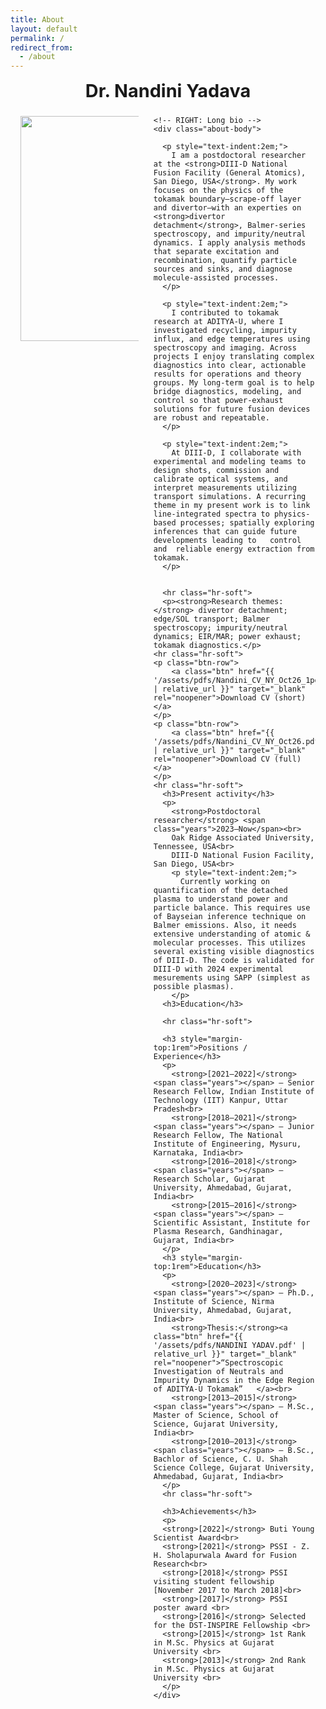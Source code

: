 ```yaml
---
title: About
layout: default
permalink: /
redirect_from:
  - /about
---
```



<style>
/* About page layout */
.about-wrap{max-width:1100px;margin:0 auto;padding:0 1rem 2rem}
.about-title{ text-align:center;font-size:clamp(1.8rem,2.6vw,2.4rem);font-weight:700;margin:.2rem 0 1.4rem }

/* WRAP AROUND PHOTO + SQUARE EDGES */
.about-body{ text-align: justify; hyphens: auto; }
.about-photo img{
  float: left;                  /* wrap text around the image */
  width: 360px;                 /* size of photo; adjust to taste */
  max-width: 40%;
  height: auto;
  margin: 0 24px 14px 0;
  border-radius: 0 !important;  /* override any global “circle image” rule */
  box-shadow: none !important;  /* remove soft frame/shadow if you don’t want it */
  shape-outside: inset(0);      /* keep wrap clean */
}

/* clear the float after the text block */
.about-body::after{ content:""; display:block; clear:both; }

/* paragraph/link styling */
.about-body p{ margin:.75rem 0; line-height:1.7; font-size:1.02rem; color:#222 }
.about-body a{ color:#0d3ea9; font-weight:600; text-decoration:underline }
.hr-soft{ height:1px; background:#e6e6e6; border:0; margin:1.4rem 0 }

/* mobile: stack image above text, no wrap */
@media (max-width:700px){
  .about-photo img{ float:none; display:block; width:100%; max-width:none; margin:0 0 12px 0; shape-outside:none }
  .about-body{ text-align:left; }
}

</style>

<div class="about-wrap">
  <h1 class="about-title">Dr. Nandini Yadava</h1>

  <div class="about-grid">
    <!-- LEFT: Photo -->
    <div class="about-photo">
      <!-- Put your image here -->
      <img src="{{ site.baseurl }}/assets/image/2401_PUB012535-Nandni_Yadava_2.jpg">
    </div>

    <!-- RIGHT: Long bio -->
    <div class="about-body">

      <p style="text-indent:2em;">
        I am a postdoctoral researcher at the <strong>DIII-D National Fusion Facility (General Atomics), San Diego, USA</strong>. My work focuses on the physics of the tokamak boundary—scrape-off layer and divertor—with an experties on <strong>divertor detachment</strong>, Balmer-series spectroscopy, and impurity/neutral dynamics. I apply analysis methods that separate excitation and recombination, quantify particle sources and sinks, and diagnose molecule-assisted processes.
      </p>

      <p style="text-indent:2em;">
        I contributed to tokamak research at ADITYA-U, where I investigated recycling, impurity influx, and edge temperatures using spectroscopy and imaging. Across projects I enjoy translating complex diagnostics into clear, actionable results for operations and theory groups. My long-term goal is to help bridge diagnostics, modeling, and control so that power-exhaust solutions for future fusion devices are robust and repeatable.
      </p>
      
      <p style="text-indent:2em;">
        At DIII-D, I collaborate with experimental and modeling teams to design shots, commission and calibrate optical systems, and interpret measurements utilizing transport simulations. A recurring theme in my present work is to link line-integrated spectra to physics-based processes; spatially exploring inferences that can guide future  developments leading to   control and  reliable energy extraction from tokamak.
      </p>


      <hr class="hr-soft">
      <p><strong>Research themes:</strong> divertor detachment; edge/SOL transport; Balmer spectroscopy; impurity/neutral dynamics; EIR/MAR; power exhaust; tokamak diagnostics.</p>
    <hr class="hr-soft">
    <p class="btn-row">
        <a class="btn" href="{{ '/assets/pdfs/Nandini_CV_NY_Oct26_1pg.pdf' | relative_url }}" target="_blank" rel="noopener">Download CV (short) </a>
    </p>
    <p class="btn-row">
        <a class="btn" href="{{ '/assets/pdfs/Nandini_CV_NY_Oct26.pdf' | relative_url }}" target="_blank" rel="noopener">Download CV (full) </a>
    </p>
    <hr class="hr-soft">
      <h3>Present activity</h3>
      <p>
        <strong>Postdoctoral researcher</strong> <span class="years">2023–Now</span><br>
        Oak Ridge Associated University, Tennessee, USA<br>
        DIII-D National Fusion Facility, San Diego, USA<br>
        <p style="text-indent:2em;">
          Currently working on quantification of the detached plasma to understand power and particle balance. This requires use of Bayseian inference technique on Balmer emissions. Also, it needs extensive understanding of atomic & molecular processes. This utilizes several existing visible diagnostics of DIII-D. The code is validated for DIII-D with 2024 experimental mesurements using SAPP (simplest as possible plasmas).
        </p>
      <h3>Education</h3>
     
      <hr class="hr-soft">
      
      <h3 style="margin-top:1rem">Positions / Experience</h3>
      <p>
        <strong>[2021–2022]</strong> <span class="years"></span> — Senior Research Fellow, Indian Institute of Technology (IIT) Kanpur, Uttar Pradesh<br>
        <strong>[2018–2021]</strong> <span class="years"></span> — Junior Research Fellow, The National Institute of Engineering, Mysuru, Karnataka, India<br>
        <strong>[2016–2018]</strong> <span class="years"></span> — Research Scholar, Gujarat University, Ahmedabad, Gujarat, India<br>
        <strong>[2015–2016]</strong> <span class="years"></span> — Scientific Assistant, Institute for Plasma Research, Gandhinagar, Gujarat, India<br>
      </p>
      <h3 style="margin-top:1rem">Education</h3>
      <p>
        <strong>[2020–2023]</strong> <span class="years"></span> — Ph.D., Institute of Science, Nirma University, Ahmedabad, Gujarat, India<br>
        <strong>Thesis:</strong><a class="btn" href="{{ '/assets/pdfs/NANDINI YADAV.pdf' | relative_url }}" target="_blank" rel="noopener">“Spectroscopic Investigation of Neutrals and Impurity Dynamics in the Edge Region of ADITYA-U Tokamak”   </a><br>
        <strong>[2013–2015]</strong> <span class="years"></span> — M.Sc., Master of Science, School of Science, Gujarat University, India<br>
        <strong>[2010–2013]</strong> <span class="years"></span> — B.Sc., Bachlor of Science, C. U. Shah Science College, Gujarat University, Ahmedabad, Gujarat, India<br>
      </p>
      <hr class="hr-soft">
      
      <h3>Achievements</h3>
      <p>
      <strong>[2022]</strong> Buti Young Scientist Award<br>
      <strong>[2021]</strong> PSSI - Z. H. Sholapurwala Award for Fusion Research<br>
      <strong>[2018]</strong> PSSI visiting student fellowship [November 2017 to March 2018]<br>
      <strong>[2017]</strong> PSSI poster award <br>
      <strong>[2016]</strong> Selected for the DST-INSPIRE Fellowship <br>
      <strong>[2015]</strong> 1st Rank in M.Sc. Physics at Gujarat University <br>
      <strong>[2013]</strong> 2nd Rank in M.Sc. Physics at Gujarat University <br>
      </p>
    </div>
  </div>
</div>
